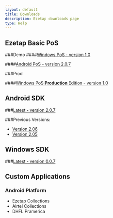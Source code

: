 ```yaml
---
layout: default
title: Downloads
description: Ezetap downloads page
type: Help
---
```


## Ezetap Basic PoS 

###Demo
####[Windows PoS - version 1.0]({{site.download_url}}/basic-pos/windows/ezetap_pos_windows_1_0_0.exe)

####[Android PoS - version 2.0.7]({{site.download_url}}/basic-pos/android/ezetap_pos_android_2_0_7.apk)

###Prod

####[Windows PoS **Production** Edition - version 1.0]({{site.download_url}}/basic-pos/windows/ezetap_winpos_prod_v1.0.exe)

## Android SDK

###[Latest - version 2.0.7]({{site.download_url}}/client-sdk/android/ezetap_sdk_android_2_0_7.zip)

###Previous Versions:
* [Version 2.06]({{site.download_url}}/client-sdk/android/ezetap_sdk_android_2_0_6.zip)
* [Version 2.05]({{site.download_url}}/client-sdk/android/ezetap_sdk_android_2_0_5.zip)

## Windows SDK

###[Latest - version 0.0.7]({{site.download_url}}/client-sdk/windows/ezetap_sdk_windows_0_0_7.zip)

## Custom Applications 	

### Android Platform
* Ezetap Collections 
* Airtel Collections
* DHFL Pramerica
